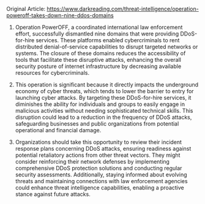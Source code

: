 Original Article: https://www.darkreading.com/threat-intelligence/operation-poweroff-takes-down-nine-ddos-domains

1) Operation PowerOFF, a coordinated international law enforcement effort, successfully dismantled nine domains that were providing DDoS-for-hire services. These platforms enabled cybercriminals to rent distributed denial-of-service capabilities to disrupt targeted networks or systems. The closure of these domains reduces the accessibility of tools that facilitate these disruptive attacks, enhancing the overall security posture of internet infrastructure by decreasing available resources for cybercriminals.

2) This operation is significant because it directly impacts the underground economy of cyber threats, which tends to lower the barrier to entry for launching cyber attacks. By targeting these DDoS-for-hire services, it diminishes the ability for individuals and groups to easily engage in malicious activities without needing sophisticated technical skills. This disruption could lead to a reduction in the frequency of DDoS attacks, safeguarding businesses and public organizations from potential operational and financial damage.

3) Organizations should take this opportunity to review their incident response plans concerning DDoS attacks, ensuring readiness against potential retaliatory actions from other threat vectors. They might consider reinforcing their network defenses by implementing comprehensive DDoS protection solutions and conducting regular security assessments. Additionally, staying informed about evolving threats and maintaining connections with law enforcement agencies could enhance threat intelligence capabilities, enabling a proactive stance against future attacks.